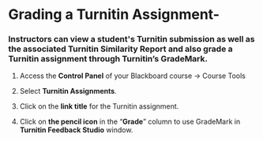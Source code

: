#  Grading a Turnitin Assignment​ -

###  Instructors can view a student's Turnitin submission as well as the associated Turnitin Similarity Report and also grade a Turnitin assignment through Turnitin’s GradeMark​. 

1. Access the **Control Panel**​ of your Blackboard course -&gt; Course Tools 

2. Select **Turnitin Assignments**. 

3. Click on the **link title**​ for the Turnitin assignment. 

4. Click on **the pencil icon**​ in the “**Grade​**” column to use GradeMark in **Turnitin Feedback Studio** ​window.

